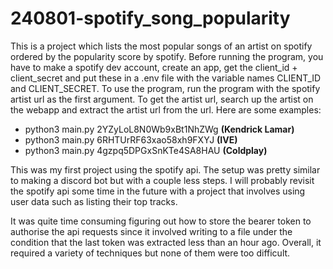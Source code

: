 # 240801-spotify_song_popularity
This is a project which lists the most popular songs of an artist on spotify ordered by the popularity score by spotify. Before running the program, you have to make a spotify dev account, create an app, get the client_id + client_secret and put these in a .env file with the variable names CLIENT_ID and CLIENT_SECRET. To use the program, run the program with the spotify artist url as the first argument. To get the artist url, search up the artist on the webapp and extract the artist url from the url. Here are some examples:
- python3 main.py 2YZyLoL8N0Wb9xBt1NhZWg **(Kendrick Lamar)**
- python3 main.py 6RHTUrRF63xao58xh9FXYJ **(IVE)**
- python3 main.py 4gzpq5DPGxSnKTe4SA8HAU **(Coldplay)**

This was my first project using the spotify api. The setup was pretty similar to making a discord bot but with a couple less steps. I will probably revisit the spotify api some time in the future with a project that involves using user data such as listing their top tracks.

It was quite time consuming figuring out how to store the bearer token to authorise the api requests since it involved writing to a file under the condition that the last token was extracted less than an hour ago. Overall, it required a variety of techniques but none of them were too difficult.
